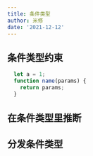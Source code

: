 ```yaml
---
title: 条件类型
author: 米修
date: '2021-12-12'
---
```


## 条件类型约束
```JavaScript
  let a = 1;
  function name(params) {
    return params;
  }
```

## 在条件类型里推断
## 分发条件类型